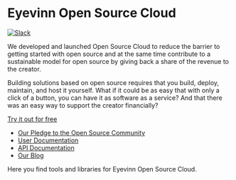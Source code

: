 # Eyevinn Open Source Cloud

[![Slack](http://slack.osaas.io/badge.svg)](https://join.slack.com/t/osaas-community/shared_invite/zt-310fvi6cz-N69SWyWx~ihV5iu60GXEpw)

We developed and launched Open Source Cloud to reduce the barrier to getting started with open source and at the same time contribute to a sustainable model for open source by giving back a share of the revenue to the creator.

Building solutions based on open source requires that you build, deploy, maintain, and host it yourself. What if it could be as easy that with only a click of a button, you can have it as software as a service? And that there was an easy way to support the creator financially?

[Try it out for free](www.osaas.io)

- [Our Pledge to the Open Source Community](https://docs.osaas.io/osaas.wiki/Our-Pledge.html)
- [User Documentation](https://docs.osaas.io/osaas.wiki/Home.html)
- [API Documentation](https://docs.osaas.io/osaas-api-docs/docs/index.html)
- [Our Blog](https://blog.osaas.io)

Here you find tools and libraries for Eyevinn Open Source Cloud. 
